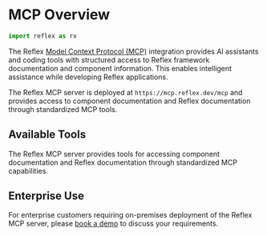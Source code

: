 # MCP Overview

```python exec
import reflex as rx
```

The Reflex [Model Context Protocol (MCP)](https://modelcontextprotocol.io/) integration provides AI assistants and coding tools with structured access to Reflex framework documentation and component information. This enables intelligent assistance while developing Reflex applications.

The Reflex MCP server is deployed at `https://mcp.reflex.dev/mcp` and provides access to component documentation and Reflex documentation through standardized MCP tools.

## Available Tools

The Reflex MCP server provides tools for accessing component documentation and Reflex documentation through standardized MCP capabilities.

## Enterprise Use

For enterprise customers requiring on-premises deployment of the Reflex MCP server, please [book a demo](https://reflex.dev/pricing/) to discuss your requirements.
